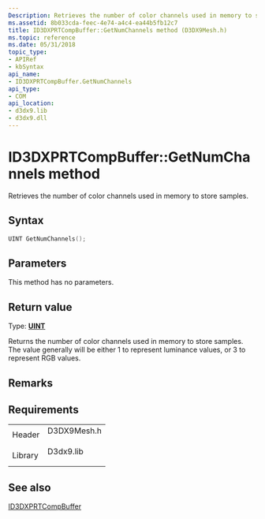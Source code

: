 ```yaml
---
Description: Retrieves the number of color channels used in memory to store samples.
ms.assetid: 8b033cda-feec-4e74-a4c4-ea44b5fb12c7
title: ID3DXPRTCompBuffer::GetNumChannels method (D3DX9Mesh.h)
ms.topic: reference
ms.date: 05/31/2018
topic_type: 
- APIRef
- kbSyntax
api_name: 
- ID3DXPRTCompBuffer.GetNumChannels
api_type: 
- COM
api_location: 
- d3dx9.lib
- d3dx9.dll
---
```


# ID3DXPRTCompBuffer::GetNumChannels method

Retrieves the number of color channels used in memory to store samples.

## Syntax


```C++
UINT GetNumChannels();
```



## Parameters

This method has no parameters.

## Return value

Type: **[**UINT**](https://msdn.microsoft.com/library/Aa383751(v=VS.85).aspx)**

Returns the number of color channels used in memory to store samples. The value generally will be either 1 to represent luminance values, or 3 to represent RGB values.

## Remarks

## Requirements



|                    |                                                                                        |
|--------------------|----------------------------------------------------------------------------------------|
| Header<br/>  | <dl> <dt>D3DX9Mesh.h</dt> </dl> |
| Library<br/> | <dl> <dt>D3dx9.lib</dt> </dl>   |



## See also

<dl> <dt>

[ID3DXPRTCompBuffer](id3dxprtcompbuffer.md)
</dt> </dl>

 

 




